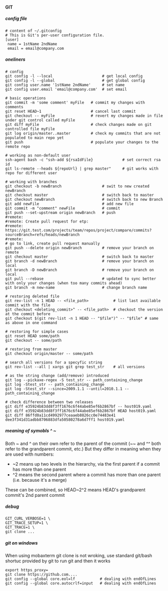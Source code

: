 #### GIT


##### config file

    # content of ~/.gitconfig
    # This is Git's per-user configuration file.
    [user]
     name = 1stName 2ndName
     email = email@company.com    


##### oneliners

    # config
    git config -l --local                      # get local config
    git config -l --global                     # get global config
    git config user.name '1stName 2ndName'     # set name
    git config user.email 'email@company.com'  # set email

    # basic operations    
    git commit -m 'some comment' myFile   # commit my changes with comments
    git reset HEAD~1                      # cancel last commit
    git checkout -- myFile                # revert my changes made in file under git control called myFile
    git diff myFile                       # check changes made on git controlled file myFile
    git log origin/master..master         # check my commits that are not populated to main repo yet
    git push                              # populate your changes to the remote repo

    # working as non-default user
    ssh-agent bash -c "ssh-add ${rsaIdFile}             # set correct rsa id
    git ls-remote --heads ${repoUrl} | grep master"     # git works with repo for different user
    
    # working with branches
    git checkout -b newBranch                  # swit to new created newBranch
    git checkout master                        # switch back to master
    git checkout newBranch                     # switch back to new Branch
    git add newFile                            # add new file
    git commit -m "comment" newFile            # commit
    git push --set-upstream origin newBranch   # push
    #remote:
    #remote: Create pull request for etp:
    #remote:   https://git.test.com/projects/team/repos/project/compare/commits?sourceBranch=refs/heads/newBranch
    #remote:
    # go to link, create pull request manually
    git push --delete origin newBranch         # remove your branch on remote
    git checkout master                        # switch back to master
    git branch -d newBranch                    # remove your branch on local
    git branch -D newBranch                    # remove your branch on local
    git pull --rebase                          # updated to sync better with only your changes (when too many commits ahead)
    git branch -m new-name                     # change branch name
    
    # restoring deleted file
    git rev-list -n 1 HEAD -- <file_path>           # list last available commit with the file
    git checkout <deleting_commit>^ -- <file_path>  # checkout the version at the commit before
    git checkout $(git rev-list -n 1 HEAD -- "$file")^ -- "$file" # same as above in one command
    
    # restoring for simple cases
    git reset HEAD some/path
    git checkout -- some/path

    # restoring from master
    git checkout origin/master -- some/path
    
    # search all versions for a specyfic string
    git rev-list --all | xargs git grep test_str    # all versions
    
    # as the string change (add/remove) introduced
    git log --pickaxe-regex -S test_str -- path_containing_change
    git log -Stest_str -- path_containing_change
    git log -Stest_str --since=2009.1.1 --until=2010.1.1 -- path_containing_change
    
    # check difference between two releases
    git diff e35924b83dd8f3ff1676c6f44abe85ef6b2867bf -- host019.yaml
    git diff e35924b83dd8f3ff1676c6f44abe85ef6b2867bf HEAD host019.yaml
    git diff 86ffd0a11cd4992977ceaaeb8826cc0e74483e41 dee3f341d31adbb8706883dfa50580278a6d7ff1 host019.yaml

    
##### meaning of symobls ^ ~
    
Both ~ and ^ on their own refer to the parent of the commit (~~ and ^^ both refer to the grandparent commit, etc.)
But they differ in meaning when they are used with numbers:

 * ~2 means up two levels in the hierarchy, via the first parent if a commit has more than one parent
 * ^2 means the second parent where a commit has more than one parent (i.e. because it's a merge)

These can be combined, so HEAD~2^2 means HEAD's grandparent commit's 2nd parent commit
    

##### debug
    
    GIT_CURL_VERBOSE=1 \
    GIT_TRACE_SETUP=1 \
    GIT_TRACE=1 \
    git clone ...


##### git on windows

When using mobaxterm git clone is not wroking, use standard git/bash shortuc provided by git to run git and then it works

    export https_proxy=
    git clone https://github.com....
    git config --global core.eol=lf           # dealing with endOfLines
    git config --global core.autocrlf=input   # dealing with endOfLines
    
